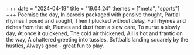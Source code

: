 +++
date = "2024-04-19"
title = "19.04.24"
themes = ["meta", "sports"]
+++
Poemise the day,
In parcels packaged with pensive thought,
Partial rhymes I posed and sought,
Then I plucked without delay,
Full rhymes and riches from the air,
Plumes and dust from a slow care,
To nurse a slowly day,
At once it quickened,
The cold air thickened,
All is hot and frantic on the way,
A chattered greeting into tussles,
Softballs landing squarely by the hustles,
Always good - great fun to play.
